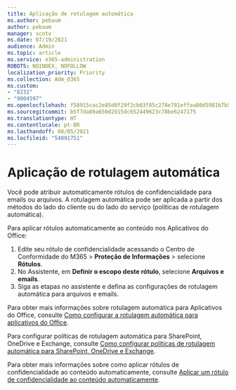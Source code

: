 ```yaml
---
title: Aplicação de rotulagem automática
ms.author: pebaum
author: pebaum
manager: scotv
ms.date: 07/19/2021
audience: Admin
ms.topic: article
ms.service: o365-administration
ROBOTS: NOINDEX, NOFOLLOW
localization_priority: Priority
ms.collection: Adm_O365
ms.custom:
- "8232"
- "9004597"
ms.openlocfilehash: f58915cac2e85d8f29f2cb03f85c278e781effaa80d5981b7b5b68170094fc9d
ms.sourcegitcommit: b5f7da89a650d2915dc652449623c78be6247175
ms.translationtype: HT
ms.contentlocale: pt-BR
ms.lasthandoff: 08/05/2021
ms.locfileid: "54091751"
---
```

# <a name="auto-apply-labeling"></a>Aplicação de rotulagem automática

Você pode atribuir automaticamente rótulos de confidencialidade para emails ou arquivos. A rotulagem automática pode ser aplicada a partir dos métodos do lado do cliente ou do lado do serviço (políticas de rotulagem automática).

Para aplicar rótulos automaticamente ao conteúdo nos Aplicativos do Office: 

1. Edite seu rótulo de confidencialidade acessando o Centro de Conformidade do M365 > **Proteção de Informações** > selecione **Rótulos**. 
1. No Assistente, em **Definir o escopo deste rótulo**, selecione **Arquivos e emails**. 
1. Siga as etapas no assistente e defina as configurações de rotulagem automática para arquivos e emails. 

Para obter mais informações sobre rotulagem automática para Aplicativos do Office, consulte [Como configurar a rotulagem automática para aplicativos do Office](/microsoft-365/compliance/apply-sensitivity-label-automatically#how-to-configure-auto-labeling-for-office-apps).

Para configurar políticas de rotulagem automática para SharePoint, OneDrive e Exchange, consulte [Como configurar políticas de rotulagem automática para SharePoint, OneDrive e Exchange](https://go.microsoft.com/fwlink/?linkid=2148841).

Para obter mais informações sobre como aplicar rótulos de confidencialidade ao conteúdo automaticamente, consulte [Aplicar um rótulo de confidencialidade ao conteúdo automaticamente](/microsoft-365/compliance/apply-sensitivity-label-automatically).
